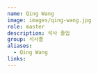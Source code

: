 ```yaml
---
name: Qing Wang
image: images/qing-wang.jpg
role: master
description: 석사 졸업
group: 석사졸
aliases:
  - Qing Wang
links:
---
```

